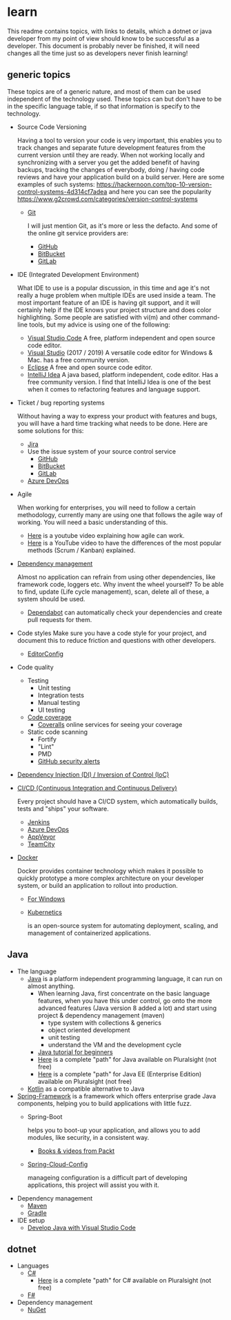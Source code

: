 # learn
This readme contains topics, with links to details, which a dotnet or java developer from my point of view should know to be successful as a developer. This document is probably never be finished, it will need changes all the time just so as developers never finish learning!


## generic topics

These topics are of a generic nature, and most of them can be used independent of the technology used. These topics can but don't have to be in the specific language table, if so that information is specify to the technology.

- Source Code Versioning
  
  Having a tool to version your code is very important, this enables you to track changes and separate future development features from the current version until they are ready. When not working locally and synchronizing with a server you get the added benefit of having backups, tracking the changes of everybody, doing / having code reviews and have your application build on a build server.
  Here are some examples of such systems: https://hackernoon.com/top-10-version-control-systems-4d314cf7adea and here you can see the popularity https://www.g2crowd.com/categories/version-control-systems
  - [Git](https://www.youtube.com/watch?v=SWYqp7iY_Tc)
    
    I will just mention Git, as it's more or less the defacto. And some of the online git service providers are:
    - [GitHub](https://github.com)
    - [BitBucket](https://bitbucket.org)
    - [GitLab](https://about.gitlab.com/)
- IDE (Integrated Development Environment)

  What IDE to use is a popular discussion, in this time and age it's not really a huge problem when multiple IDEs are used inside a team. The most important feature of an IDE is having git support, and it will certainly help if the IDE knows your project structure and does color highlighting. Some people are satisfied with vi(m) and other command-line tools, but my advice is using one of the following:
  - [Visual Studio Code](https://code.visualstudio.com/)
    A free, platform independent and open source code editor.
  - [Visual Studio](https://visualstudio.microsoft.com/) (2017 / 2019)
    A versatile code editor for Windows & Mac. has a free community version.
  - [Eclipse](https://www.eclipse.org/eclipseide/)
    A free and open source code editor.
  - [IntelliJ Idea](https://www.jetbrains.com/idea/)
    A java based, platform independent, code editor. Has a free community version. I find that IntelliJ Idea is one of the best when it comes to refactoring features and language support.
- Ticket / bug reporting systems

  Without having a way to express your product with features and bugs, you will have a hard time tracking what needs to be done. Here are some solutions for this:
  - [Jira](https://www.atlassian.com/software/jira)
  - Use the issue system of your source control service
    - [GitHub](https://github.com)
    - [BitBucket](https://bitbucket.org)
    - [GitLab](https://about.gitlab.com/)
  - [Azure DevOps](https://azure.microsoft.com/en-us/services/devops/)
- Agile
  
  When working for enterprises, you will need to follow a certain methodology, currently many are using one that follows the agile way of working. You will need a basic understanding of this.
  - [Here](https://www.youtube.com/watch?v=502ILHjX9EE) is a youtube video explaining how agile can work.
  - [Here](https://www.youtube.com/watch?v=rIaz-l1Kf8w) is a YouTube video to have the differences of the most popular methods (Scrum / Kanban) explained.
- [Dependency management](https://docs.gradle.org/current/userguide/introduction_dependency_management.html)
  
  Almost no application can refrain from using other dependencies, like framework code, loggers etc. Why invent the wheel yourself? To be able to find, update (Life cycle management), scan, delete all of these, a system should be used.
  - [Dependabot](https://dependabot.com/) can automatically check your dependencies and create pull requests for them.
- Code styles
  Make sure you have a code style for your project, and document this to reduce friction and questions with other developers.
  - [EditorConfig](https://editorconfig.org/)
- Code quality
  - Testing
    - Unit testing
    - Integration tests
    - Manual testing
    - UI testing
  - [Code coverage](https://www.atlassian.com/continuous-delivery/software-testing/code-coverage)
    - [Coveralls](http://coveralls.io) online services for seeing your coverage
  - Static code scanning
    - Fortify
    - "Lint"
    - PMD
    - [GitHub security alerts](https://github.blog/2017-11-16-introducing-security-alerts-on-github/)
- [Dependency Injection (DI) / Inversion of Control (IoC)](https://en.wikipedia.org/wiki/Inversion_of_control)
- [CI/CD (Continuous Integration and Continuous Delivery)](https://www.atlassian.com/continuous-delivery/principles/continuous-integration-vs-delivery-vs-deployment)
  
  Every project should have a CI/CD system, which automatically builds, tests and "ships" your software.
  - [Jenkins](https://jenkins.io/)
  - [Azure DevOps](https://azure.microsoft.com/en-us/services/devops/)
  - [AppVeyor](https://www.appveyor.com/)
  - [TeamCity](https://www.jetbrains.com/teamcity/)
- [Docker](https://itnext.io/docker-from-the-beginning-part-i-ae809b84f89f)
  
  Docker provides container technology which makes it possible to quickly prototype a more complex architecture on your developer system, or build an application to rollout into production.
  - [For Windows](https://docs.docker.com/docker-for-windows/)
  - [Kubernetics](https://kubernetes.io/)

    is an open-source system for automating deployment, scaling, and management of containerized applications.

## Java 

- The language
  - [Java](https://www.learnjavaonline.org/)
    is a platform independent programming language, it can run on almost anything.
    - When learning Java, first concentrate on the basic language features, when you have this under control, go onto the more advanced features (Java version 8 added a lot) and start using project & dependency management (maven)
      - type system with collections & generics
      - object oriented development
      - unit testing
      - understand the VM and the development cycle
    - [Java tutorial for beginners](https://www.youtube.com/watch?v=3u1fu6f8Hto)
    - [Here](https://app.pluralsight.com/paths/skill/java) is a complete "path" for Java available on Pluralsight (not free)
    - [Here](https://app.pluralsight.com/paths/skill/java-ee-foundations) is a complete "path" for Java EE (Enterprise Edition) available on Pluralsight (not free)
  - [Kotlin](https://kotlinlang.org/) as a compatible alternative to Java
- [Spring-Framework](https://spring.io/) is a framework which offers enterprise grade Java components, helping you to build applications with little fuzz.
  - Spring-Boot
    
    helps you to boot-up your application, and allows you to add modules, like security, in a consistent way.
    - [Books & videos from Packt](https://search.packtpub.com/?query=spring%20boot&refinementList%5Breleased%5D%5B0%5D=Available)
  - [Spring-Cloud-Config](https://spring.io/projects/spring-cloud-config)
    
    manageing configuration is a difficult part of developing applications, this project will assist you with it.
- Dependency management
  - [Maven](https://maven.apache.org/)
  - [Gradle](https://gradle.org)
- IDE setup
  - [Develop Java with Visual Studio Code](https://code.visualstudio.com/docs/languages/java)

## dotnet

- Languages
  - [C#](https://www.learncs.org/)
    - [Here](https://app.pluralsight.com/paths/skill/csharp) is a complete "path" for C# available on Pluralsight (not free)
  - [F#](https://fsharp.org/learn.html)
- Dependency management
  - [NuGet](https://www.nuget.org/)
